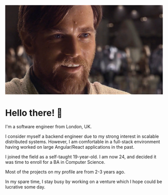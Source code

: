 <div align="center" height="50">
    <img alt="banner" src="./assets/hello-there.png" />
</div>

# Hello there! 👋

I'm a software engineer from London, UK. 

I consider myself a backend engineer due to my strong interest in scalable distributed systems.
However, I am comfortable in a full-stack environment having worked on large Angular/React applications in the past.

I joined the field as a self-taught 19-year-old. I am now 24, and decided it was time to enroll for a BA in Computer Science.

Most of the projects on my profile are from 2-3 years ago.

In my spare time, I stay busy by working on a venture which I hope could be lucrative some day. 
